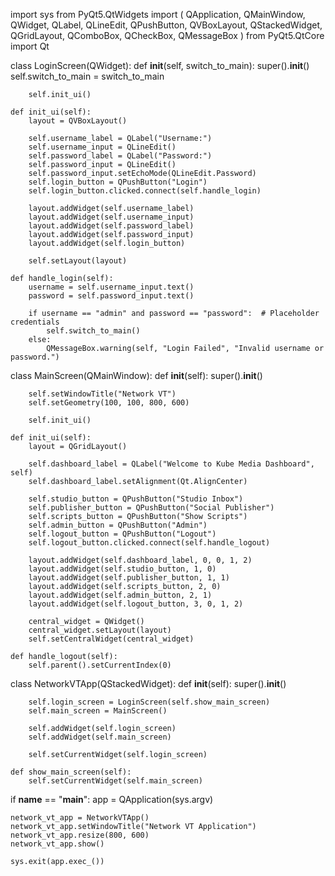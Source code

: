import sys
from PyQt5.QtWidgets import (
    QApplication, QMainWindow, QWidget, QLabel, QLineEdit, QPushButton, QVBoxLayout, QStackedWidget, QGridLayout, QComboBox,
    QCheckBox, QMessageBox
)
from PyQt5.QtCore import Qt


class LoginScreen(QWidget):
    def __init__(self, switch_to_main):
        super().__init__()
        self.switch_to_main = switch_to_main

        self.init_ui()

    def init_ui(self):
        layout = QVBoxLayout()

        self.username_label = QLabel("Username:")
        self.username_input = QLineEdit()
        self.password_label = QLabel("Password:")
        self.password_input = QLineEdit()
        self.password_input.setEchoMode(QLineEdit.Password)
        self.login_button = QPushButton("Login")
        self.login_button.clicked.connect(self.handle_login)

        layout.addWidget(self.username_label)
        layout.addWidget(self.username_input)
        layout.addWidget(self.password_label)
        layout.addWidget(self.password_input)
        layout.addWidget(self.login_button)

        self.setLayout(layout)

    def handle_login(self):
        username = self.username_input.text()
        password = self.password_input.text()

        if username == "admin" and password == "password":  # Placeholder credentials
            self.switch_to_main()
        else:
            QMessageBox.warning(self, "Login Failed", "Invalid username or password.")


class MainScreen(QMainWindow):
    def __init__(self):
        super().__init__()

        self.setWindowTitle("Network VT")
        self.setGeometry(100, 100, 800, 600)

        self.init_ui()

    def init_ui(self):
        layout = QGridLayout()

        self.dashboard_label = QLabel("Welcome to Kube Media Dashboard", self)
        self.dashboard_label.setAlignment(Qt.AlignCenter)

        self.studio_button = QPushButton("Studio Inbox")
        self.publisher_button = QPushButton("Social Publisher")
        self.scripts_button = QPushButton("Show Scripts")
        self.admin_button = QPushButton("Admin")
        self.logout_button = QPushButton("Logout")
        self.logout_button.clicked.connect(self.handle_logout)

        layout.addWidget(self.dashboard_label, 0, 0, 1, 2)
        layout.addWidget(self.studio_button, 1, 0)
        layout.addWidget(self.publisher_button, 1, 1)
        layout.addWidget(self.scripts_button, 2, 0)
        layout.addWidget(self.admin_button, 2, 1)
        layout.addWidget(self.logout_button, 3, 0, 1, 2)

        central_widget = QWidget()
        central_widget.setLayout(layout)
        self.setCentralWidget(central_widget)

    def handle_logout(self):
        self.parent().setCurrentIndex(0)


class NetworkVTApp(QStackedWidget):
    def __init__(self):
        super().__init__()

        self.login_screen = LoginScreen(self.show_main_screen)
        self.main_screen = MainScreen()

        self.addWidget(self.login_screen)
        self.addWidget(self.main_screen)

        self.setCurrentWidget(self.login_screen)

    def show_main_screen(self):
        self.setCurrentWidget(self.main_screen)


if __name__ == "__main__":
    app = QApplication(sys.argv)

    network_vt_app = NetworkVTApp()
    network_vt_app.setWindowTitle("Network VT Application")
    network_vt_app.resize(800, 600)
    network_vt_app.show()

    sys.exit(app.exec_())

